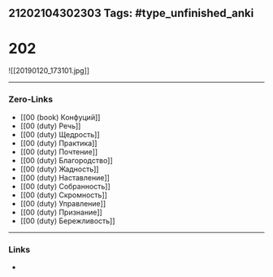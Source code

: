 21202104302303
Tags: #type_unfinished_anki 
---
# 202

![[20190120_173101.jpg]]

---
### Zero-Links
- [[00 (book) Конфуций]]
- [[00 (duty) Речь]]
- [[00 (duty) Щедрость]]
- [[00 (duty) Практика]]
- [[00 (duty) Почтение]]
- [[00 (duty) Благородство]]
- [[00 (duty) Жадность]]
- [[00 (duty) Наставление]]
- [[00 (duty) Собранность]]
- [[00 (duty) Скромность]]
- [[00 (duty) Управление]]
- [[00 (duty) Признание]]
- [[00 (duty) Бережливость]]
---
### Links
-